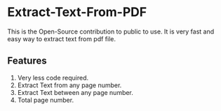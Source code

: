 # Extract-Text-From-PDF

This is the Open-Source contribution to public to use. It is very fast and easy way to extract text from pdf file.






## Features
1. Very less code required.
2. Extract Text from any page number.
3. Extract Text between any page number.
4. Total page number. 
